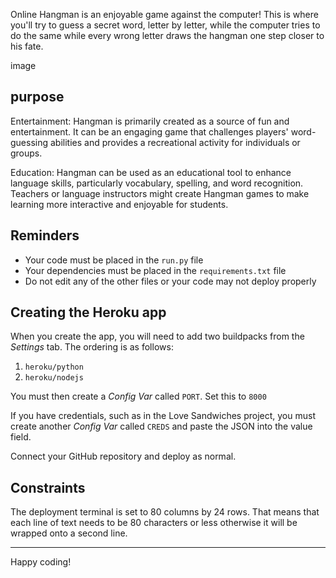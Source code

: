 Online Hangman is an enjoyable game against the computer! This is where you'll try to guess a secret word, letter by letter, while the computer tries to do the same while every wrong letter draws the  hangman one step closer to his fate. 
 
 image 
 
 ## purpose 
 
Entertainment: Hangman is primarily created as a source of fun and entertainment. It can be an engaging game that challenges players' word-guessing abilities and provides a recreational activity for individuals or groups.

Education: Hangman can be used as an educational tool to enhance language skills, particularly vocabulary, spelling, and word recognition. Teachers or language instructors might create Hangman games to make learning more interactive and enjoyable for students.
 
## Reminders

* Your code must be placed in the `run.py` file
* Your dependencies must be placed in the `requirements.txt` file
* Do not edit any of the other files or your code may not deploy properly

## Creating the Heroku app

When you create the app, you will need to add two buildpacks from the _Settings_ tab. The ordering is as follows:

1. `heroku/python`
2. `heroku/nodejs`

You must then create a _Config Var_ called `PORT`. Set this to `8000`

If you have credentials, such as in the Love Sandwiches project, you must create another _Config Var_ called `CREDS` and paste the JSON into the value field.

Connect your GitHub repository and deploy as normal.

## Constraints

The deployment terminal is set to 80 columns by 24 rows. That means that each line of text needs to be 80 characters or less otherwise it will be wrapped onto a second line.

-----
Happy coding!
